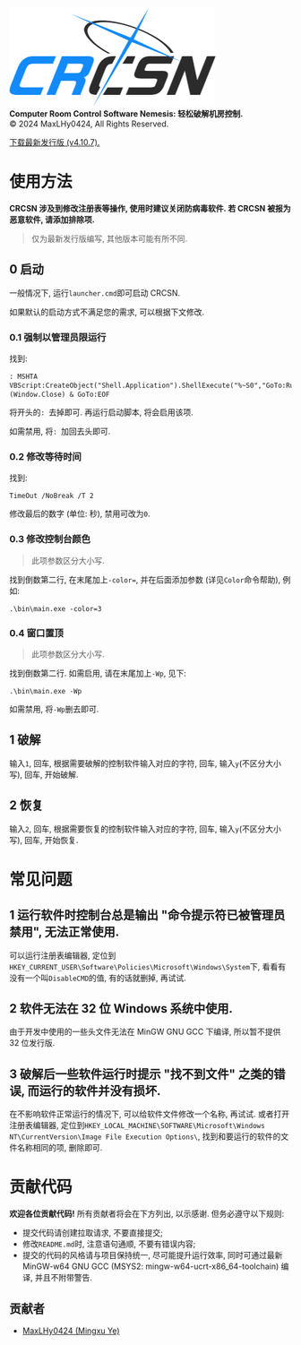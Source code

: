 ![logo](logo.png)\
**Computer Room Control Software Nemesis: 轻松破解机房控制.**\
©️ 2024 MaxLHy0424, All Rights Reserved.

[下载最新发行版 (v4.10.7).](https://github.com/MaxLHy0424/CRCSN/releases/download/v4.10.7/CRCSN_v4-10-7_x64.7z)

# 使用方法

**CRCSN 涉及到修改注册表等操作, 使用时建议关闭防病毒软件. 若 CRCSN 被报为恶意软件, 请添加排除项.**

> 仅为最新发行版编写, 其他版本可能有所不同.

## 0 启动

一般情况下, 运行`launcher.cmd`即可启动 CRCSN.

如果默认的启动方式不满足您的需求, 可以根据下文修改.

### 0.1 强制以管理员限运行

找到:
```Batch
: MSHTA VBScript:CreateObject("Shell.Application").ShellExecute("%~S0","GoTo:RunAs","","RunAs",1)(Window.Close) & GoTo:EOF
```

将开头的`: `去掉即可. 再运行启动脚本, 将会启用该项. 

如需禁用, 将`: `加回去头即可.

### 0.2 修改等待时间

找到:
```Batch
TimeOut /NoBreak /T 2
```
修改最后的数字 (单位: 秒), 禁用可改为`0`.

### 0.3 修改控制台颜色

> 此项参数区分大小写.

找到倒数第二行, 在末尾加上`-color=`, 并在后面添加参数 (详见`Color`命令帮助), 例如:
```Batch
.\bin\main.exe -color=3
```

### 0.4 窗口置顶

> 此项参数区分大小写.

找到倒数第二行. 如需启用, 请在末尾加上`-Wp`, 见下:
```Batch
.\bin\main.exe -Wp
```

如需禁用, 将`-Wp`删去即可.

## 1 破解

输入`1`, 回车, 根据需要破解的控制软件输入对应的字符, 回车, 输入`y`(不区分大小写), 回车, 开始破解.

## 2 恢复

输入`2`, 回车, 根据需要恢复的控制软件输入对应的字符, 回车, 输入`y`(不区分大小写), 回车, 开始恢复.

# 常见问题

## 1 运行软件时控制台总是输出 "命令提示符已被管理员禁用", 无法正常使用.

可以运行注册表编辑器, 定位到`HKEY_CURRENT_USER\Software\Policies\Microsoft\Windows\System`下, 看看有没有一个叫`DisableCMD`的值, 有的话就删掉, 再试试.

## 2 软件无法在 32 位 Windows 系统中使用.

由于开发中使用的一些头文件无法在 MinGW GNU GCC 下编译, 所以暂不提供 32 位发行版.

## 3 破解后一些软件运行时提示 "找不到文件" 之类的错误, 而运行的软件并没有损坏.

在不影响软件正常运行的情况下, 可以给软件文件修改一个名称, 再试试. 或者打开注册表编辑器, 定位到`HKEY_LOCAL_MACHINE\SOFTWARE\Microsoft\Windows NT\CurrentVersion\Image File Execution Options\`, 找到和要运行的软件的文件名称相同的项, 删除即可.

# 贡献代码

**欢迎各位贡献代码!** 所有贡献者将会在下方列出, 以示感谢. 但务必遵守以下规则:
- 提交代码请创建拉取请求, 不要直接提交;
- 修改`README.md`时, 注意语句通顺, 不要有错误内容;
- 提交的代码的风格请与项目保持统一, 尽可能提升运行效率, 同时可通过最新 MinGW-w64 GNU GCC (MSYS2: mingw-w64-ucrt-x86_64-toolchain) 编译, 并且不附带警告.

## 贡献者

- [MaxLHy0424 (Mingxu Ye)](https://github.com/MaxLHy0424)